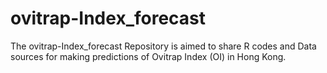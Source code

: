# ovitrap-Index_forecast
The ovitrap-Index_forecast Repository is aimed to share R codes and Data sources for making predictions of Ovitrap Index (OI) in Hong Kong.
